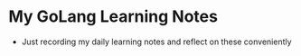# My GoLang Learning Notes
- Just recording my daily learning notes and reflect on these conveniently
